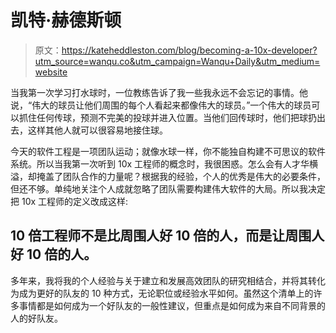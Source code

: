 # 凯特·赫德斯顿

> 原文：<https://kateheddleston.com/blog/becoming-a-10x-developer?utm_source=wanqu.co&utm_campaign=Wanqu+Daily&utm_medium=website>

当我第一次学习打水球时，一位教练告诉了我一些我永远不会忘记的事情。他说，“伟大的球员让他们周围的每个人看起来都像伟大的球员。”一个伟大的球员可以抓住任何传球，预测不完美的投球并进入位置。当他们回传球时，他们把球扔出去，这样其他人就可以很容易地接住球。

今天的软件工程是一项团队运动；就像水球一样，你不能独自构建不可思议的软件系统。所以当我第一次听到 10x 工程师的概念时，我很困惑。怎么会有人才华横溢，却掩盖了团队合作的力量呢？根据我的经验，个人的优秀是伟大的必要条件，但还不够。单纯地关注个人成就忽略了团队需要构建伟大软件的大局。所以我决定把 10x 工程师的定义改成这样:

## 10 倍工程师不是比周围人好 10 倍的人，而是让周围人好 10 倍的人。

多年来，我将我的个人经验与关于建立和发展高效团队的研究相结合，并将其转化为成为更好的队友的 10 种方式，无论职位或经验水平如何。虽然这个清单上的许多事情都是如何成为一个好队友的一般性建议，但重点是如何成为来自不同背景的人的好队友。